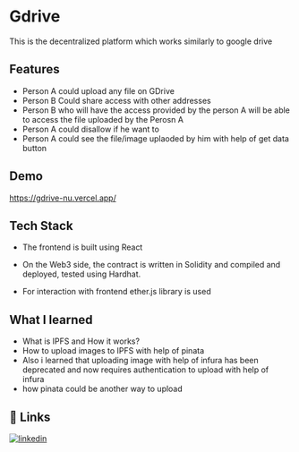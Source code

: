 
# Gdrive

This is the decentralized platform which works similarly to google drive 

## Features

- Person A could upload any file on GDrive
- Person B Could share access with other addresses 
- Person B who will have the access provided by the person A will be able to access the file uploaded by the Perosn A 
- Person A could disallow if he want to 
- Person A could see the file/image uplaoded by him with help of get data button




## Demo

https://gdrive-nu.vercel.app/

## Tech Stack 

 - The frontend is built using React

- On the Web3 side, the contract is written in Solidity and compiled and deployed, tested using Hardhat.

- For interaction with frontend ether.js library is used
## What I learned

- What is IPFS and How it works?
- How to upload images to IPFS with help of pinata 
- Also i learned that uploading image with help of infura has been deprecated and now requires authentication to upload with help of infura 
- how pinata could be another way to upload 


## 🔗 Links

[![linkedin](https://img.shields.io/badge/linkedin-0A66C2?style=for-the-badge&logo=linkedin&logoColor=white)](https://www.linkedin.com/in/shubham-garg-6232181b8/)


